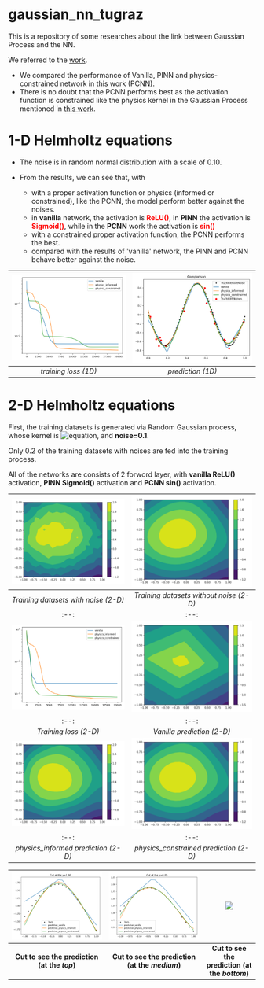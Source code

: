 # gaussian_nn_tugraz
This is a repository of some researches about the link between Gaussian Process and the NN.

We referred to the [work](https://arxiv.org/abs/2209.12737).

- We compared the performance of Vanilla, PINN and physics-constrained network in this work (PCNN).
- There is no doubt that the PCNN performs best as the activation function is constrained like the physics kernel 
in the Gaussian Process mentioned in [this work](https://arxiv.org/pdf/1905.07907.pdf).

# 1-D Helmholtz equations
- The noise is in random normal distribution with a scale of 0.10.

- From the results, we can see that, with 
    - with a proper activation function or physics (informed or constrained), like the PCNN, the model perform
better against the noises.
    - in **vanilla** network, the activation is <span style="color:red">**ReLU()**</span>, 
  in **PINN** the activation is <span style="color:red">**Sigmoid()**</span>, while in the
  **PCNN** work the activation is <span style="color:red">**sin()**</span>
    - with a constrained proper activation function, the PCNN performs the best.
    - compared with the results of 'vanilla' network, the PINN and PCNN behave better against the noise.
    
| ![space-1.jpg](./figs/loss_train.png) | ![space-1.jpg](./figs/prediction.png) |
|:--:| :--:| 
| *training loss (1D)* |*prediction (1D)*|


# 2-D Helmholtz equations
First, the training datasets is generated via Random Gaussian process, whose kernel is 
![equation](https://latex.codecogs.com/svg.image?J_0(k\|\mathbf{x}&space;-\mathbf{x}'&space;\|)), and **noise=0.1**.

Only 0.2 of the training datasets with noises are fed into the training process.

All of the networks are consists of 2 forword layer, with **vanilla ReLU()** activation, **PINN Sigmoid()** activation 
and **PCNN 
sin()** activation.

    
| ![space-1.jpg](./helmholtz_2d/xy_data/contourf_helmholtz_noise.png) | ![space-1.jpg](./helmholtz_2d/xy_data/contourf_helmholtz_Truth.png) |
|:--:| :--:| 
| *Training datasets with noise (2-D)* |*Training datasets without noise (2-D)*|
|:--:| :--:| 
| ![space-1.jpg](./helmholtz_2d/xy_data/training_loss.png) | ![space-1.jpg](./helmholtz_2d/xy_data/vanilla.png) |
|:--:| :--:| 
| *Training loss (2-D)* |*Vanilla prediction (2-D)*|
| ![space-1.jpg](./helmholtz_2d/xy_data/physics_informed.png) | ![space-1.jpg](./helmholtz_2d/xy_data/physics_constrained.png) |
|:--:| :--:| 
| *physics_informed prediction (2-D)* |*physics_constrained prediction (2-D)*|


| ![space-1.jpg](./helmholtz_2d/xy_data/error_cut_1.00.png) | ![space-1.jpg](./helmholtz_2d/xy_data/error_cut_0.05.png) | ![](./helmholtz_2d/xy_data/error_cut_0.05)|
|:--:| :--:| :--:| 
| **Cut to see the prediction (at the *top*)** |**Cut to see the prediction (at the *medium*)**|**Cut to see the prediction (at the *bottom*)**|









